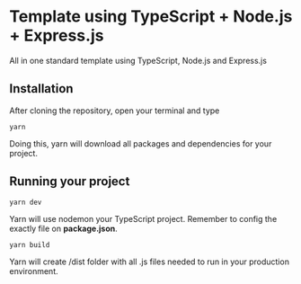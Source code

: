 # Template using TypeScript + Node.js + Express.js

All in one standard template using TypeScript, Node.js and Express.js

## Installation

After cloning the repository, open your terminal and type

```
yarn
```
Doing this, yarn will download all packages and dependencies for your project.

## Running your project

```
yarn dev
```
Yarn will use nodemon your TypeScript project. Remember to config the exactly file on **package.json**.

```
yarn build
```
Yarn will create /dist folder with all .js files needed to run in your production environment.

